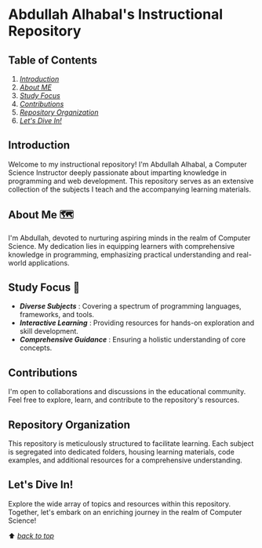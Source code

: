 # Abdullah Alhabal's Instructional Repository

## Table of Contents
1. [_Introduction_](#Introduction)
2. [_About ME_](#About-ME-🗺)
3. [_Study Focus_](#Study-Focus-💬)
4. [_Contributions_](#Contributions)
5. [_Repository Organization_](#Repository-Organization)
6. [_Let's Dive In!_](#Let's-Dive-In!)


## Introduction
Welcome to my instructional repository! I'm Abdullah Alhabal, a Computer Science Instructor deeply passionate about imparting knowledge in programming and web development. This repository serves as an extensive collection of the subjects I teach and the accompanying learning materials.

## About Me 🗺
I'm Abdullah, devoted to nurturing aspiring minds in the realm of Computer Science. My dedication lies in equipping learners with comprehensive knowledge in programming, emphasizing practical understanding and real-world applications.

## Study Focus 💬
- **_Diverse Subjects_** : Covering a spectrum of programming languages, frameworks, and tools.
- **_Interactive Learning_** : Providing resources for hands-on exploration and skill development.
- **_Comprehensive Guidance_** : Ensuring a holistic understanding of core concepts.

## Contributions
I'm open to collaborations and discussions in the educational community. Feel free to explore, learn, and contribute to the repository's resources.

## Repository Organization
This repository is meticulously structured to facilitate learning. Each subject is segregated into dedicated folders, housing learning materials, code examples, and additional resources for a comprehensive understanding.

## Let's Dive In!
Explore the wide array of topics and resources within this repository. Together, let's embark on an enriching journey in the realm of Computer Science!

⬆ [_back to top_](#Table-of-Contents)